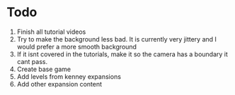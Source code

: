 # Todo

1. Finish all tutorial videos
2. Try to make the background less bad. It is currently very jittery and I would prefer a more smooth background
3. If it isnt covered in the tutorials, make it so the camera has a boundary it cant pass. 
4. Create base game
5. Add levels from kenney expansions
6. Add other expansion content
